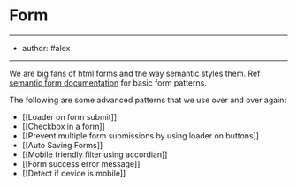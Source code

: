 # Form 
---
- author: #alex
---
We are big fans of html forms and the way semantic styles them. Ref [semantic form documentation](https://semantic-ui.com/collections/form.html) for basic form patterns. 

The following are some advanced patterns that we use over and over again:

- [[Loader on form submit]]
- [[Checkbox in a form]]
- [[Prevent multiple form submissions by using loader on buttons]]
- [[Auto Saving Forms]]
- [[Mobile friendly filter using accordian]]
- [[Form success error message]]
- [[Detect if device is mobile]]
